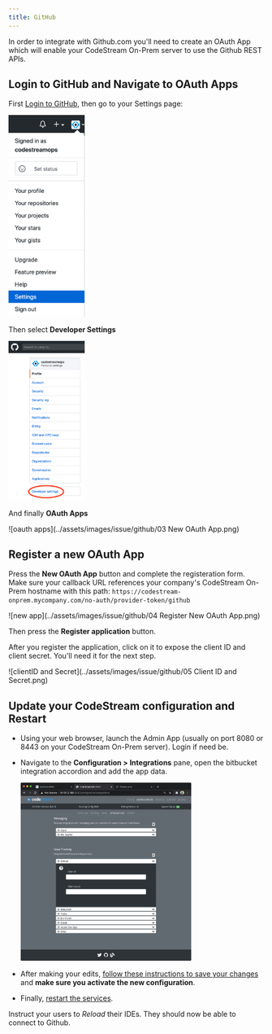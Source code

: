 ```yaml
---
title: GitHub
---
```


In order to integrate with Github.com you'll need to create an OAuth App which
will enable your CodeStream On-Prem server to use the Github REST APIs.

## Login to GitHub and Navigate to OAuth Apps

First [Login to GitHub](https://github.com), then go to your Settings page:

<img src="../assets/images/issue/github/01 Settings.png" width=150px><br>

Then select **Developer Settings**

<img src="../assets/images/issue/github/02 Dev Settings.png" width=150px><br>

And finally **OAuth Apps**

![oauth apps](../assets/images/issue/github/03 New OAuth App.png)


## Register a new OAuth App

Press the **New OAuth App** button and complete the registeration form. Make
sure your callback URL references your company's CodeStream On-Prem hostname with
this path:
`https://codestream-onprem.mycompany.com/no-auth/provider-token/github`

<!-- <img src="../assets/images/issue/github/04 Register New OAuth App.png" width=600px><br> -->
![new app](../assets/images/issue/github/04 Register New OAuth App.png)

Then press the **Register application** button.

After you register the application, click on it to expose the client ID and
client secret. You'll need it for the next step.

![clientID and Secret](../assets/images/issue/github/05 Client ID and Secret.png)

## Update your CodeStream configuration and Restart

*	Using your web browser, launch the Admin App (usually on port 8080 or 8443
	on your CodeStream On-Prem server). Login if need be.

*   Navigate to the **Configuration > Integrations** pane, open the bitbucket
    integration accordion and add the app data.

	<img src="../assets/images/adminapp/orig/CfgIntGithub.png" height="350" />

*	After making your edits, [follow these instructions to save your
	changes](../adminapp/#saving-and-activating-changes) and **make sure you
	activate the new configuration**.

*	Finally, [restart the services](../configs/single-host-linux/#retart-the-services).

Instruct your users to _Reload_ their IDEs. They should now be able to connect
to Github.

